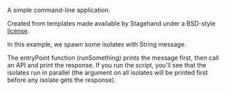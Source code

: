 A simple command-line application.

Created from templates made available by Stagehand under a BSD-style
[license](https://github.com/dart-lang/stagehand/blob/master/LICENSE).

In this example, we spawn some isolates with String message. 

The entryPoint function (runSomething) prints the message first, then call an API and print the response. If you run the script, you'll see that the isolates run in parallel (the argument on all isolates will be printed first before any isolate gets the response).
